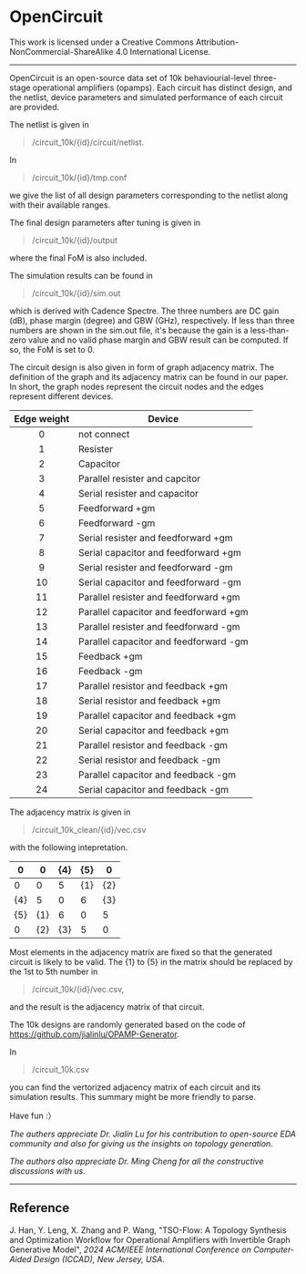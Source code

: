 # OpenCircuit

This work is licensed under a Creative Commons Attribution-NonCommercial-ShareAlike 4.0 International License.

***

OpenCircuit is an open-source data set of 10k behaviourial-level three-stage operational amplifiers (opamps). Each circuit has distinct design, and the netlist, device parameters and simulated performance of each circuit are provided. 

The netlist is given in 

> /circuit_10k/{id}/circuit/netlist.

In 

> /circuit_10k/{id}/tmp.conf 

 we give the list of all design parameters corresponding to the netlist along with their available ranges.

The final design parameters after tuning is given in 

> /circuit_10k/{id}/output

where the final FoM is also included.

The simulation results can be found in 

> /circuit_10k/{id}/sim.out

which is derived with Cadence Spectre. The three numbers are DC gain (dB), phase margin (degree) and GBW (GHz), respectively. If less than three numbers are shown in the sim.out file, it's because the gain is a less-than-zero value and no valid phase margin and GBW result can be computed. If so, the FoM is set to 0.

The circuit design is also given in form of graph adjacency matrix. The definition of the graph and its adjacency matrix can be found in our paper. In short, the graph nodes represent the circuit nodes and the edges represent different devices.

| Edge weight | Device                                 |
| :---------: | -------------------------------------- |
|      0      | not connect                            |
|      1      | Resister                               |
|      2      | Capacitor                              |
|      3      | Parallel resister and capcitor         |
|      4      | Serial resister and capacitor          |
|      5      | Feedforward +gm                        |
|      6      | Feedforward -gm                        |
|      7      | Serial resister and feedforward +gm    |
|      8      | Serial capacitor and feedforward +gm   |
|      9      | Serial resister and feedforward -gm    |
|     10      | Serial capacitor and feedforward -gm   |
|     11      | Parallel resister and feedforward +gm  |
|     12      | Parallel capacitor and feedforward +gm |
|     13      | Parallel resister and feedforward -gm  |
|     14      | Parallel capacitor and feedforward -gm |
|     15      | Feedback +gm                           |
|     16      | Feedback -gm                           |
|     17      | Parallel resistor and feedback +gm     |
|     18      | Serial resistor and feedback +gm       |
|     19      | Parallel capacitor and feedback +gm    |
|     20      | Serial capacitor and feedback +gm      |
|     21      | Parallel resistor and feedback -gm     |
|     22      | Serial resistor and feedback -gm       |
|     23      | Parallel capacitor and feedback -gm    |
|     24      | Serial capacitor and feedback -gm      |

The adjacency matrix is given in
> /circuit_10k_clean/{id}/vec.csv

with the following intepretation.

| 0    | 0    | {4}  | {5}  | 0    |
| ---- | ---- | ---- | ---- | ---- |
| 0    | 0    | 5    | {1}  | {2}  |
| {4}  | 5    | 0    | 6    | {3}  |
| {5}  | {1}  | 6    | 0    | 5    |
| 0    | {2}  | {3}  | 5    | 0    |

Most elements in the adjacency matrix are fixed so that the generated circuit is likely to be valid. The {1} to {5} in the matrix should be replaced by the 1st to 5th number in 
> /circuit_10k/{id}/vec.csv,

and the result is the adjacency matrix of that circuit.

The 10k designs are randomly generated based on the code of https://github.com/jialinlu/OPAMP-Generator.


In
> /circuit_10k.csv

you can find the vertorized adjacency matrix of each circuit and its simulation results. This summary might be more friendly to parse.

Have fun :）



_The authers appreciate Dr. Jialin Lu for his contribution to open-source EDA community and also for giving us the insights on topology generation._

_The authors also appreciate Dr. Ming Cheng for all the constructive discussions with us._

***

## Reference

J. Han, Y. Leng, X. Zhang and P. Wang, "TSO-Flow: A Topology Synthesis and Optimization Workflow for Operational Amplifiers with Invertible Graph Generative Model", _2024 ACM/IEEE International Conference on Computer-Aided Design (ICCAD), New Jersey, USA._

